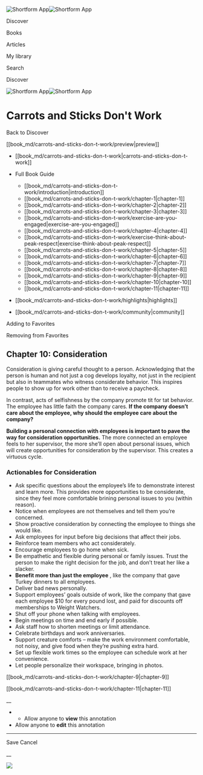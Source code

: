 ![Shortform App](/img/logo.36a2399e.svg)![Shortform App](/img/logo-dark.70c1b072.svg)

Discover

Books

Articles

My library

Search

Discover

![Shortform App](/img/logo.36a2399e.svg)![Shortform App](/img/logo-dark.70c1b072.svg)

# Carrots and Sticks Don't Work

Back to Discover

[[book_md/carrots-and-sticks-don-t-work/preview|preview]]

  * [[book_md/carrots-and-sticks-don-t-work|carrots-and-sticks-don-t-work]]
  * Full Book Guide

    * [[book_md/carrots-and-sticks-don-t-work/introduction|introduction]]
    * [[book_md/carrots-and-sticks-don-t-work/chapter-1|chapter-1]]
    * [[book_md/carrots-and-sticks-don-t-work/chapter-2|chapter-2]]
    * [[book_md/carrots-and-sticks-don-t-work/chapter-3|chapter-3]]
    * [[book_md/carrots-and-sticks-don-t-work/exercise-are-you-engaged|exercise-are-you-engaged]]
    * [[book_md/carrots-and-sticks-don-t-work/chapter-4|chapter-4]]
    * [[book_md/carrots-and-sticks-don-t-work/exercise-think-about-peak-respect|exercise-think-about-peak-respect]]
    * [[book_md/carrots-and-sticks-don-t-work/chapter-5|chapter-5]]
    * [[book_md/carrots-and-sticks-don-t-work/chapter-6|chapter-6]]
    * [[book_md/carrots-and-sticks-don-t-work/chapter-7|chapter-7]]
    * [[book_md/carrots-and-sticks-don-t-work/chapter-8|chapter-8]]
    * [[book_md/carrots-and-sticks-don-t-work/chapter-9|chapter-9]]
    * [[book_md/carrots-and-sticks-don-t-work/chapter-10|chapter-10]]
    * [[book_md/carrots-and-sticks-don-t-work/chapter-11|chapter-11]]
  * [[book_md/carrots-and-sticks-don-t-work/highlights|highlights]]
  * [[book_md/carrots-and-sticks-don-t-work/community|community]]



Adding to Favorites 

Removing from Favorites 

## Chapter 10: Consideration

Consideration is giving careful thought to a person. Acknowledging that the person is human and not just a cog develops loyalty, not just in the recipient but also in teammates who witness considerate behavior. This inspires people to show up for work other than to receive a paycheck.

In contrast, acts of selfishness by the company promote tit for tat behavior. The employee has little faith the company cares. **If the company doesn’t care about the employee, why should the employee care about the company?**

**Building a personal connection with employees is important to pave the way for consideration opportunities.** The more connected an employee feels to her supervisor, the more she’ll open about personal issues, which will create opportunities for consideration by the supervisor. This creates a virtuous cycle.

### Actionables for Consideration

  * Ask specific questions about the employee’s life to demonstrate interest and learn more. This provides more opportunities to be considerate, since they feel more comfortable brining personal issues to you (within reason).
  * Notice when employees are not themselves and tell them you’re concerned.
  * Show proactive consideration by connecting the employee to things she would like.
  * Ask employees for input before big decisions that affect their jobs.
  * Reinforce team members who act considerately.
  * Encourage employees to go home when sick.
  * Be empathetic and flexible during personal or family issues. Trust the person to make the right decision for the job, and don’t treat her like a slacker.
  * **Benefit more than just the employee** , like the company that gave Turkey dinners to all employees.
  * Deliver bad news personally.
  * Support employees’ goals outside of work, like the company that gave each employee $10 for every pound lost, and paid for discounts off memberships to Weight Watchers.
  * Shut off your phone when talking with employees.
  * Begin meetings on time and end early if possible.
  * Ask staff how to shorten meetings or limit attendance.
  * Celebrate birthdays and work anniversaries.
  * Support creature comforts – make the work environment comfortable, not noisy, and give food when they’re pushing extra hard.
  * Set up flexible work times so the employee can schedule work at her convenience.
  * Let people personalize their workspace, bringing in photos.



[[book_md/carrots-and-sticks-don-t-work/chapter-9|chapter-9]]

[[book_md/carrots-and-sticks-don-t-work/chapter-11|chapter-11]]

__

  *   * Allow anyone to **view** this annotation
  * Allow anyone to **edit** this annotation



* * *

Save Cancel

__




![](https://bat.bing.com/action/0?ti=56018282&Ver=2&mid=0620844e-e0ae-4dfb-b219-d80dc5de662e&sid=49fff5b0636c11eeb9c611038afc8668&vid=4a005010636c11ee80c703d4c4a7acd5&vids=0&msclkid=N&pi=0&lg=en-US&sw=800&sh=600&sc=24&nwd=1&tl=Shortform%20%7C%20Carrots%20and%20Sticks%20Don't%20Work&p=https%3A%2F%2Fwww.shortform.com%2Fapp%2Fbook%2Fcarrots-and-sticks-don-t-work%2Fchapter-10&r=&lt=551&evt=pageLoad&sv=1&rn=779327)
